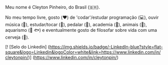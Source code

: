 Meu nome é Cleyton Pinheiro, do Brasil (🇧🇷). 

No meu tempo livre, gosto (:hearts:) de 'codar'/estudar programação (:computer:),  ouvir música (🎵), estudar/tocar (:musical_keyboard:), pedalar (:bicyclist:), academia (:muscle:), animais (:dog:), aquarismo (:tropical_fish:  :fish:)  e eventualmente gosto de filosofar sobre vida com uma cerveja (🍺).


[! [Selo do Linkedin] (https://img.shields.io/badge/-LinkedIn-blue?style=flat-square&logo=Linkedin&logoColor=white&link=https://www.linkedin.com/in/cleytonpin/)] (https://www.linkedin.com/in/cleytonpin/)
